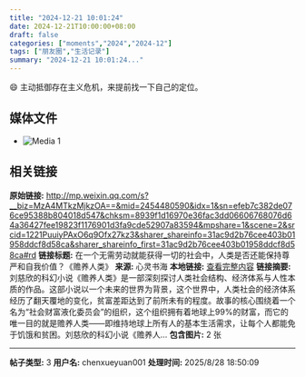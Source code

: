 ```yaml
---
title: "2024-12-21 10:01:24"
date: 2024-12-21T10:00:00+08:00
draft: false
categories: ["moments","2024","2024-12"]
tags: ["朋友圈","生活记录"]
summary: "2024-12-21 10:01:24..."
---
```


😄 主动抵御存在主义危机，来提前找一下自己的定位。

## 媒体文件

- ![Media 1](/Moments/photos/2024-12-21/202412211001240.jpg)

## 相关链接

**原始链接:** http://mp.weixin.qq.com/s?__biz=MzA4MTkzMjkzOA==&mid=2454480590&idx=1&sn=efeb7c382de076ce95388b804018d547&chksm=8939f1d16970e36fac3dd06606768076d64a36427fee19823f1176901d3fa9cde52907a83594&mpshare=1&scene=2&srcid=1221PuuiyPAxO6q9Ofx27kz3&sharer_shareinfo=31ac9d2b76cee403b01958ddcf8d58ca&sharer_shareinfo_first=31ac9d2b76cee403b01958ddcf8d58ca#rd
**链接标题:** 在一个无需劳动就能获得一切的社会中，人类是否还能保持尊严和自我价值？《赡养人类》
**来源:** 心灵书海
**本地链接:** [查看完整内容](/link_content/2024/12/2024-12-21/link_content/)
**链接摘要:** 刘慈欣的科幻小说《赡养人类》是一部深刻探讨人类社会结构、经济体系与人性本质的作品。这部小说以一个未来的世界为背景，这个世界中，人类社会的经济体系经历了翻天覆地的变化，贫富差距达到了前所未有的程度。故事的核心围绕着一个名为“社会财富液化委员会”的组织，这个组织拥有着地球上99%的财富，而它的唯一目的就是赡养人类——即维持地球上所有人的基本生活需求，让每个人都能免于饥饿和贫困。刘慈欣的科幻小说《赡养人...
**包含图片:** 2 张

---

**帖子类型:** 3
**用户名:** chenxueyuan001
**处理时间:** 2025/8/28 18:50:09